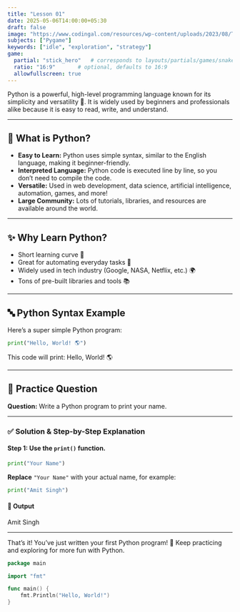 ```yaml
---
title: "Lesson 01"
date: 2025-05-06T14:00:00+05:30
draft: false
image: "https://www.codingal.com/resources/wp-content/uploads/2023/08/The-ultimate-guide-to-PYgame.png" # Path relative to static/
subjects: ["Pygame"]
keywords: ["idle", "exploration", "strategy"]
game:
  partial: "stick_hero"   # corresponds to layouts/partials/games/snake.html
  ratio: "16:9"       # optional, defaults to 16:9
  allowfullscreen: true
---
```


Python is a powerful, high-level programming language known for its simplicity and versatility 🐍. It is widely used by beginners and professionals alike because it is easy to read, write, and understand.

***

## 🌟 What is Python?

- **Easy to Learn:** Python uses simple syntax, similar to the English language, making it beginner-friendly.
- **Interpreted Language:** Python code is executed line by line, so you don’t need to compile the code.
- **Versatile:** Used in web development, data science, artificial intelligence, automation, games, and more!
- **Large Community:** Lots of tutorials, libraries, and resources are available around the world.

***

## ✨ Why Learn Python?

- Short learning curve 🚀
- Great for automating everyday tasks 🤖
- Widely used in tech industry (Google, NASA, Netflix, etc.) 🌍
- Tons of pre-built libraries and tools 📚

***

## 🔤 Python Syntax Example

Here’s a super simple Python program:

```python
print("Hello, World! 🌎")
```

This code will print:
Hello, World! 🌎

***

## 📝 Practice Question

**Question:**
Write a Python program to print your name.

***

### ✅ Solution \& Step-by-Step Explanation

#### Step 1: Use the `print()` function.

```python
print("Your Name")
```

**Replace** `"Your Name"` with your actual name, for example:

```python
print("Amit Singh")
```


#### 🎉 Output

Amit Singh

***

That’s it! You’ve just written your first Python program! 🚀
Keep practicing and exploring for more fun with Python.

```go {filename="main.go"}
package main

import "fmt"

func main() {
    fmt.Println("Hello, World!")
}
```